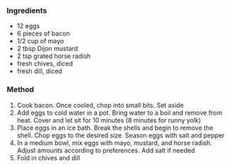 ### Ingredients
- 12 eggs
- 6 pieces of bacon
- 1/2 cup of mayo
- 2 tbsp Dijon mustard
- 2 tsp grated horse radish
- fresh chives, diced
- fresh dill, diced

### Method
1. Cook bacon.  Once cooled, chop into small bits.  Set aside
2. Add eggs to cold water in a pot.  Bring water to a boil and remove from heat.  Cover and let sit for 10 minutes (8 minutes for runny yolk)
3. Place eggs in an ice bath.  Break the shells and begin to remove the shell.  Chop eggs to the desired size.  Season eggs with salt and pepper
4. In a medium bowl, mix eggs with mayo, mustard, and horse radish.  Adjust amounts according to preferences.  Add salt if needed
5. Fold in chives and dill